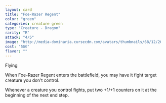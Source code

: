 ```yaml
---
layout: card
title: "Foe-Razer Regent"
color: "green"
categories: creature green
type: "Creature - Dragon"
rarity: "R"
attack: "4/5"
image: "http://media-dominaria.cursecdn.com/avatars/thumbnails/68/12/200/283/635611473600837398.png"
cost: "5GG"
flavor: ""
---
```


Flying

When Foe-Razer Regent enters the battlefield, you may have it fight target creature you don't control.

Whenever a creature you control fights, put two +1/+1 counters on it at the beginning of the next end step.
